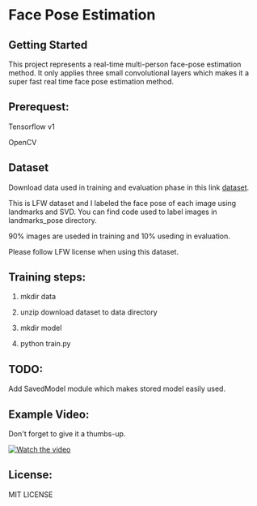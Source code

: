 # Face Pose Estimation

## Getting Started
 This project represents a real-time multi-person face-pose estimation method. 
 It only applies three small convolutional layers which makes it a super fast 
 real time face pose estimation method.

## Prerequest:

 Tensorflow v1
 
 OpenCV

## Dataset
 Download data used in training and evaluation phase in this link
 [dataset](https://drive.google.com/file/d/1CT2EiXcrta3452hqISWTXpSoeyukqiTR/view?usp=sharing).
 
 This is LFW dataset and I labeled the face pose of each image using landmarks and SVD.
 You can find code used to label images in landmarks_pose directory. 
 
 90% images are useded in training and 10% useding in evaluation. 
 
 Please follow LFW license when using this dataset.

## Training steps:
  
 1. mkdir data 
 
 2. unzip download dataset to data directory
 
 3. mkdir model
 
 4. python train.py
 
## TODO:
 Add SavedModel module which makes stored model easily used.

## Example Video:
Don't forget to give it a thumbs-up.

[![Watch the video](https://img.youtube.com/vi/QG5eheTpjNc/0.jpg)](https://www.youtube.com/embed/QG5eheTpjNc)

## License:

 MIT LICENSE
